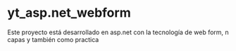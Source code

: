 # yt_asp.net_webform
Este proyecto está desarrollado en asp.net con la tecnología de web form, n capas y también como practica
